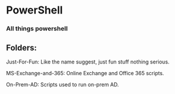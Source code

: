 # PowerShell
### All things powershell

## Folders:
Just-For-Fun: Like the name suggest, just fun stuff nothing serious.

MS-Exchange-and-365: Online Exchange and Office 365 scripts.

On-Prem-AD: Scripts used to run on-prem AD.
